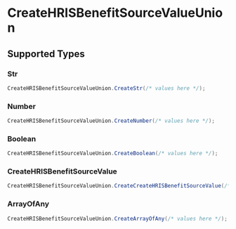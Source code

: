 # CreateHRISBenefitSourceValueUnion


## Supported Types

### Str

```csharp
CreateHRISBenefitSourceValueUnion.CreateStr(/* values here */);
```

### Number

```csharp
CreateHRISBenefitSourceValueUnion.CreateNumber(/* values here */);
```

### Boolean

```csharp
CreateHRISBenefitSourceValueUnion.CreateBoolean(/* values here */);
```

### CreateHRISBenefitSourceValue

```csharp
CreateHRISBenefitSourceValueUnion.CreateCreateHRISBenefitSourceValue(/* values here */);
```

### ArrayOfAny

```csharp
CreateHRISBenefitSourceValueUnion.CreateArrayOfAny(/* values here */);
```
